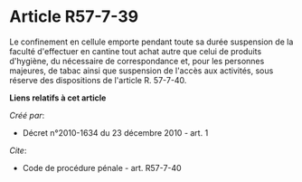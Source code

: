 # Article R57-7-39

Le confinement en cellule emporte pendant toute sa durée suspension de la faculté d'effectuer en cantine tout achat autre que
celui de produits d'hygiène, du nécessaire de correspondance et, pour les personnes majeures, de tabac ainsi que suspension
de l'accès aux activités, sous réserve des dispositions de l'article R. 57-7-40.

**Liens relatifs à cet article**

_Créé par_:

  - Décret n°2010-1634 du 23 décembre 2010 - art. 1

_Cite_:

  - Code de procédure pénale - art. R57-7-40
